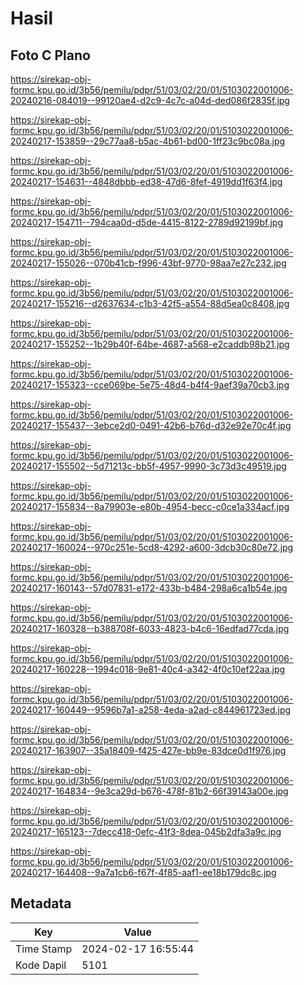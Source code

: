 # Hasil

## Foto C Plano

https://sirekap-obj-formc.kpu.go.id/3b56/pemilu/pdpr/51/03/02/20/01/5103022001006-20240216-084019--99120ae4-d2c9-4c7c-a04d-ded086f2835f.jpg

https://sirekap-obj-formc.kpu.go.id/3b56/pemilu/pdpr/51/03/02/20/01/5103022001006-20240217-153859--29c77aa8-b5ac-4b61-bd00-1ff23c9bc08a.jpg

https://sirekap-obj-formc.kpu.go.id/3b56/pemilu/pdpr/51/03/02/20/01/5103022001006-20240217-154631--4848dbbb-ed38-47d6-8fef-4919dd1f63f4.jpg

https://sirekap-obj-formc.kpu.go.id/3b56/pemilu/pdpr/51/03/02/20/01/5103022001006-20240217-154711--794caa0d-d5de-4415-8122-2789d92199bf.jpg

https://sirekap-obj-formc.kpu.go.id/3b56/pemilu/pdpr/51/03/02/20/01/5103022001006-20240217-155026--070b41cb-f996-43bf-9770-98aa7e27c232.jpg

https://sirekap-obj-formc.kpu.go.id/3b56/pemilu/pdpr/51/03/02/20/01/5103022001006-20240217-155216--d2637634-c1b3-42f5-a554-88d5ea0c8408.jpg

https://sirekap-obj-formc.kpu.go.id/3b56/pemilu/pdpr/51/03/02/20/01/5103022001006-20240217-155252--1b29b40f-64be-4687-a568-e2caddb98b21.jpg

https://sirekap-obj-formc.kpu.go.id/3b56/pemilu/pdpr/51/03/02/20/01/5103022001006-20240217-155323--cce069be-5e75-48d4-b4f4-9aef39a70cb3.jpg

https://sirekap-obj-formc.kpu.go.id/3b56/pemilu/pdpr/51/03/02/20/01/5103022001006-20240217-155437--3ebce2d0-0491-42b6-b76d-d32e92e70c4f.jpg

https://sirekap-obj-formc.kpu.go.id/3b56/pemilu/pdpr/51/03/02/20/01/5103022001006-20240217-155502--5d71213c-bb5f-4957-9990-3c73d3c49519.jpg

https://sirekap-obj-formc.kpu.go.id/3b56/pemilu/pdpr/51/03/02/20/01/5103022001006-20240217-155834--8a79903e-e80b-4954-becc-c0ce1a334acf.jpg

https://sirekap-obj-formc.kpu.go.id/3b56/pemilu/pdpr/51/03/02/20/01/5103022001006-20240217-160024--970c251e-5cd8-4292-a600-3dcb30c80e72.jpg

https://sirekap-obj-formc.kpu.go.id/3b56/pemilu/pdpr/51/03/02/20/01/5103022001006-20240217-160143--57d07831-e172-433b-b484-298a6ca1b54e.jpg

https://sirekap-obj-formc.kpu.go.id/3b56/pemilu/pdpr/51/03/02/20/01/5103022001006-20240217-160328--b388708f-6033-4823-b4c6-16edfad77cda.jpg

https://sirekap-obj-formc.kpu.go.id/3b56/pemilu/pdpr/51/03/02/20/01/5103022001006-20240217-160228--1994c018-9e81-40c4-a342-4f0c10ef22aa.jpg

https://sirekap-obj-formc.kpu.go.id/3b56/pemilu/pdpr/51/03/02/20/01/5103022001006-20240217-160449--9596b7a1-a258-4eda-a2ad-c844961723ed.jpg

https://sirekap-obj-formc.kpu.go.id/3b56/pemilu/pdpr/51/03/02/20/01/5103022001006-20240217-163907--35a18409-f425-427e-bb9e-83dce0d1f976.jpg

https://sirekap-obj-formc.kpu.go.id/3b56/pemilu/pdpr/51/03/02/20/01/5103022001006-20240217-164834--9e3ca29d-b676-478f-81b2-66f39143a00e.jpg

https://sirekap-obj-formc.kpu.go.id/3b56/pemilu/pdpr/51/03/02/20/01/5103022001006-20240217-165123--7decc418-0efc-41f3-8dea-045b2dfa3a9c.jpg

https://sirekap-obj-formc.kpu.go.id/3b56/pemilu/pdpr/51/03/02/20/01/5103022001006-20240217-164408--9a7a1cb6-f67f-4f85-aaf1-ee18b179dc8c.jpg


## Metadata

| Key        | Value               |
| ---------- | ------------------- |
| Time Stamp | 2024-02-17 16:55:44 |
| Kode Dapil | 5101                |



